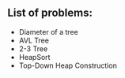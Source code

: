 ## List of problems:
* Diameter of a tree
* AVL Tree
* 2-3 Tree
* HeapSort
* Top-Down Heap Construction
